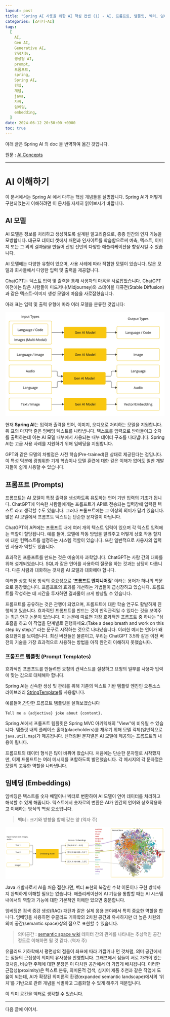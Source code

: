 ```yaml
---
layout: post
title: "Spring AI 사용을 위한 AI 핵심 컨셉 (1) - AI, 프롬프트, 템플릿, 벡터, 임베딩"
categories: [스터디-AI]
tags:
  [
    AI,
    Gen AI,
    Generative AI,
    인공지능,
    생성형 AI,
    prompt,
    프롬프트,
    spring,
    Spring AI,
    컨셉,
    개념,
    java,
    자바,
    임베딩,
    embedding,
  ]
date: 2024-06-12 20:50:00 +0900
toc: true
---
```


아래 글은 Spring AI 의 doc 을 번역하여 옮긴 것입니다.

원문 : [AI Concepts](https://docs.spring.io/spring-ai/reference/concepts.html)

---

# AI 이해하기

이 문서에서는 Spring AI 에서 다루는 핵심 개념들을 설명합니다. Spring AI가 어떻게 구현되었는지 이해하려면 이 문서를 자세히 읽어보시기 바랍니다.

## AI 모델

AI 모델은 정보를 처리하고 생성하도록 설계된 알고리즘으로, 종종 인간의 인지 기능을 모방합니다.
대규모 데이터 셋에서 패턴과 인사이트를 학습함으로써 예측, 텍스트, 이미지 또는 그 외의 결과물을 만들어 산업 전반의 다양한 애플리케이션을 향상시킬 수 있습니다.

AI 모델에는 다양한 유형이 있으며, 사용 사례에 따라 적합한 모델이 있습니다.
많은 모델과 회사들에서 다양한 입력 및 출력을 제공합니다.

ChatGPT는 텍스트 입력 및 출력을 통해 사용자의 마음을 사로잡았습니다.
ChatGPT 이전에는 많은 사람들이 미드저니(Midjourney)와 스테이블 디퓨전(Stable Diffusion)과 같은 텍스트-이미지 생성 모델에 마음을 사로잡혔습니다.

아래 표는 입력 및 출력 유형에 따라 여러 모델을 분류한 것입니다:

![spring-ai-concepts-model-types](/assets/images/2024-06-12-ai-core-concepts-for-spring-ai/spring-ai-concepts-model-types.jpg)

현재 **Spring AI**는 입력과 출력을 언어, 이미지, 오디오로 처리하는 모델을 지원합니다.
위 표의 마지막 줄은 임베딩 텍스트를 나타냅니다. 텍스트를 입력으로 받아들이고 숫자를 출력하는데 이는 AI 모델 내부에서 사용되는 내부 데이터 구조를 나타냅니다. Spring AI는 고급 사용 사례를 지원하기 위해 임베딩을 지원합니다.

GPT와 같은 모델의 차별점은 사전 학습(Pre-trained)된 상태로 제공된다는 점입니다. 이 특성 덕분에 광범위한 기계 학습이나 모델 훈련에 대한 깊은 이해가 없어도 일반 개발자들이 쉽게 사용할 수 있습니다.

## 프롬프트 (Prompts)

프롬프트는 AI 모델이 특정 출력을 생성하도록 유도하는 언어 기반 입력의 기초가 됩니다. ChatGPT에 익숙한 사람들에게는 프롬프트가 API로 전송되는 입력창에 입력된 텍스트 라고 생각할 수도 있습니다. 그러나 프롬프트에는 그 이상의 의미가 담겨 있습니다. 많은 AI 모델에서 프롬프트 텍스트는 단순한 문자열이 아닙니다.

ChatGPT의 API에는 프롬프트 내에 여러 개의 텍스트 입력이 있으며 각 텍스트 입력에는 역할이 할당됩니다. 예를 들어, 모델에 작동 방법을 알려주고 어떻게 상호 작용 할지에 대한 컨텍스트를 설정하는 시스템 역할이 있습니다. 또한 일반적으로 사용자의 입력인 사용자 역할도 있습니다.

효과적인 프롬프트를 만드는 것은 예술이자 과학입니다. ChatGPT는 사람 간의 대화를 위해 설계되었습니다. SQL과 같은 언어를 사용하여 질문을 하는 것과는 상당히 다릅니다. 다른 사람과 대화하는 것처럼 AI 모델과 대화해야 합니다.

이러한 상호 작용 방식의 중요성으로 '**프롬프트 엔지니어링**' 이라는 용어가 하나의 학문으로 등장했습니다. 프롬프트의 효과를 개선하는 기법들이 급성장하고 있습니다. 프롬프트를 작성하는 데 시간을 투자하면 결과물이 크게 향상될 수 있습니다.

프롬프트를 공유하는 것은 관행이 되었으며, 프롬프트에 대한 학술 연구도 활발하게 진행되고 있습니다. 효과적인 프롬프트를 만드는 것이 반직관적일 수 있다는 것을 보여주는 [최근 연구 논문](https://arxiv.org/abs/2205.11916)이 있습니다. 이 논문에 따르면 가장 효과적인 프롬프트 중 하나는 "심호흡을 하고 이 작업을 단계별로 진행하세요.(Take a deep breath and work on this step by step.)" 라는 문구로 시작하는 것으로 나타났습니다. 이러한 예시는 언어가 왜 중요한지를 보여줍니다. 최신 버전들은 물론이고, 우리는 ChatGPT 3.5와 같은 이전 버전의 기술을 가장 효과적으로 사용하는 방법을 아직 완전히 이해하지 못했습니다.

### 프롬프트 템플릿 (Prompt Templates)

효과적인 프롬프트를 만들려면 요청의 컨텍스트를 설정하고 요청의 일부를 사용자 입력에 맞는 값으로 대체해야 합니다.

Spring AI는 신속한 생성 및 관리를 위해 기존의 텍스트 기반 템플릿 엔진인 오픈소스 라이브러리 [StringTemplate](https://www.stringtemplate.org/)를 사용합니다.

예를들어,간단한 프롬프트 템플릿을 살펴보겠습니다

```
Tell me a {adjective} joke about {content}.
```

Spring AI에서 프롬프트 템플릿은 Spring MVC 아키텍처의 "View"에 비유될 수 있습니다.
템플릿 내의 플레이스 홀더(placeholders)를 채우기 위해 모델 객체(일반적으로 `java.util.Map`)가 제공됩니다.
렌더링된 문자열은 AI 모델에 제공되는 프롬프트의 내용이 됩니다.

프롬프트의 데이터 형식은 많이 바뀌어 왔습니다. 처음에는 단순한 문자열로 시작했지만, 이제 프롬프트는 여러 메시지를 포함하도록 발전했습니다. 각 메시지의 각 문자열은 모델의 고유한 역할을 나타냅니다.

## 임베딩 (Embeddings)

임베딩은 텍스트를 숫자 배열이나 벡터로 변환하여 AI 모델이 언어 데이터를 처리하고 해석할 수 있게 해줍니다. 텍스트에서 숫자로의 변환은 AI가 인간의 언어와 상호작용하고 이해하는 방식의 핵심 요소입니다.

> 벡터 : 크기와 방향을 함께 갖는 양 (역자 주)

![spring-ai-embeddings](/assets/images/2024-06-12-ai-core-concepts-for-spring-ai/spring-ai-embeddings.jpg)

Java 개발자로서 AI을 처음 접한다면, 벡터 표현의 복잡한 수학 이론이나 구현 방식까지 완벽하게 이해할 필요는 없습니다.
애플리케이션에 AI 기능을 통합할 때는 AI 시스템 내에서의 역할과 기능에 대한 기본적인 이해만 있으면 충분합니다.

임베딩은 검색 증강 생성(RAG) 패턴과 같은 실제 응용 분야에서 특히 중요한 역할을 합니다.
임베딩을 사용하면 유클리드 기하학의 2차원 공간과 유사하지만 더 높은 차원의 의미 공간(semantic space)상의 점으로 표현할 수 있습니다.

> 의미공간 : [semantic space wiki](https://en.wikipedia.org/wiki/Semantic_space)
> 데이터 간의 관계를 나타내는 추상적인 공간 정도로 이해하면 될 것 같다. (역자 주)

유클리드 기하학에서 평면상의 점들이 좌표에 따라 가깝거나 먼 것처럼, 의미 공간에서는 점들의 근접성이 의미의 유사성을 반영합니다.
그래프에서 점들이 서로 가까이 있는 것처럼, 비슷한 주제에 대한 문장은 이 다차원 공간에서 더 가깝게 배치됩니다.
이러한 근접성(proximity)은 텍스트 분류, 의미론적 검색, 심지어 제품 추천과 같은 작업에 도움이 되는데, AI가 확장된 의미론적 환경(expanded semantic landscape)에서의 '위치'를 기반으로 관련 개념을 식별하고 그룹화할 수 있게 해주기 때문입니다.

이 의미 공간을 벡터로 생각할 수 있습니다.

---

다음 글에 이어서.
